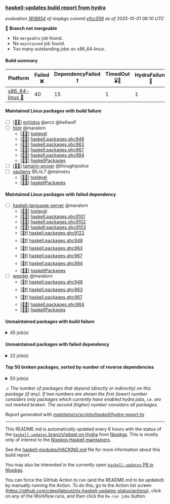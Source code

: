 ### [haskell-updates build report from hydra](https://hydra.nixos.org/jobset/nixpkgs/haskell-updates)
*evaluation [1818954](https://hydra.nixos.org/eval/1818954) of nixpkgs commit [efcc559](https://github.com/NixOS/nixpkgs/commits/efcc55998fb90b43e20a5411f17d27342f6941db) as of 2025-10-01 06:10 UTC*

🔴 **Branch not mergeable**
  * No `mergeable` job found.
  * No `maintained` job found.
  * Too many outstanding jobs on x86_64-linux.

#### Build summary

 | Platform | Failed ❌ | DependencyFailed ❗ | TimedOut ⌛🚫 | HydraFailure 🚧 | Unfinished ⏳ | Success ✅ | 
 | --- | --- | --- | --- | --- | --- | --- | 
 | [x86_64-linux 🐧](https://hydra.nixos.org/eval/1818954?filter=.x86_64-linux) | 40 | 15 | 1 | 1 | 236 | 6905 | 
#### Maintained Linux packages with build failure
- [ ] [[🐧❌]](https://hydra.nixos.org/build/308449302) [echidna](https://hydra.nixos.org/eval/1818954?filter=echidna) @arcz @hellwolf
- [ ] [hlint](https://hydra.nixos.org/eval/1818954?filter=hlint) @maralorn
  - [[🐧✅]](https://hydra.nixos.org/build/308456606) [toplevel](https://hydra.nixos.org/eval/1818954?filter=hlint)
  - [[🐧✅]](https://hydra.nixos.org/build/308449405) [haskell.packages.ghc948](https://hydra.nixos.org/eval/1818954?filter=haskell.packages.ghc948.hlint)
  - [[🐧❌]](https://hydra.nixos.org/build/308449438) [haskell.packages.ghc963](https://hydra.nixos.org/eval/1818954?filter=haskell.packages.ghc963.hlint)
  - [[🐧❌]](https://hydra.nixos.org/build/308449451) [haskell.packages.ghc967](https://hydra.nixos.org/eval/1818954?filter=haskell.packages.ghc967.hlint)
  - [[🐧❌]](https://hydra.nixos.org/build/308449500) [haskell.packages.ghc984](https://hydra.nixos.org/eval/1818954?filter=haskell.packages.ghc984.hlint)
  - [[🐧✅]](https://hydra.nixos.org/build/308452678) [haskellPackages](https://hydra.nixos.org/eval/1818954?filter=haskellPackages.hlint)
- [ ] [[🐧❌]](https://hydra.nixos.org/build/308456748) [tamarin-prover](https://hydra.nixos.org/eval/1818954?filter=tamarin-prover) @thoughtpolice
- [ ] [vaultenv](https://hydra.nixos.org/eval/1818954?filter=vaultenv) @LnL7 @manveru
  - [[🐧❌]](https://hydra.nixos.org/build/308456739) [toplevel](https://hydra.nixos.org/eval/1818954?filter=vaultenv)
  - [[🐧❌]](https://hydra.nixos.org/build/308456269) [haskellPackages](https://hydra.nixos.org/eval/1818954?filter=haskellPackages.vaultenv)
#### Maintained Linux packages with failed dependency
- [ ] [haskell-language-server](https://hydra.nixos.org/eval/1818954?filter=haskell-language-server) @maralorn
  - [[🐧✅]](https://hydra.nixos.org/build/308449493) [toplevel](https://hydra.nixos.org/eval/1818954?filter=haskell-language-server)
  - [[🐧✅]](https://hydra.nixos.org/build/308449389) [haskell.packages.ghc9101](https://hydra.nixos.org/eval/1818954?filter=haskell.packages.ghc9101.haskell-language-server)
  - [[🐧✅]](https://hydra.nixos.org/build/308449406) [haskell.packages.ghc9102](https://hydra.nixos.org/eval/1818954?filter=haskell.packages.ghc9102.haskell-language-server)
  - [[🐧✅]](https://hydra.nixos.org/build/308449392) [haskell.packages.ghc9103](https://hydra.nixos.org/eval/1818954?filter=haskell.packages.ghc9103.haskell-language-server)
  - [[🐧❗]](https://hydra.nixos.org/build/308449468) [haskell.packages.ghc9122](https://hydra.nixos.org/eval/1818954?filter=haskell.packages.ghc9122.haskell-language-server)
  - [[🐧❗]](https://hydra.nixos.org/build/308449471) [haskell.packages.ghc948](https://hydra.nixos.org/eval/1818954?filter=haskell.packages.ghc948.haskell-language-server)
  - [[🐧❗]](https://hydra.nixos.org/build/308449662) [haskell.packages.ghc963](https://hydra.nixos.org/eval/1818954?filter=haskell.packages.ghc963.haskell-language-server)
  - [[🐧❗]](https://hydra.nixos.org/build/308449877) [haskell.packages.ghc967](https://hydra.nixos.org/eval/1818954?filter=haskell.packages.ghc967.haskell-language-server)
  - [[🐧❗]](https://hydra.nixos.org/build/308450287) [haskell.packages.ghc984](https://hydra.nixos.org/eval/1818954?filter=haskell.packages.ghc984.haskell-language-server)
  - [[🐧✅]](https://hydra.nixos.org/build/308452515) [haskellPackages](https://hydra.nixos.org/eval/1818954?filter=haskellPackages.haskell-language-server)
- [ ] [weeder](https://hydra.nixos.org/eval/1818954?filter=weeder) @maralorn
  - [[🐧❗]](https://hydra.nixos.org/build/308449411) [haskell.packages.ghc948](https://hydra.nixos.org/eval/1818954?filter=haskell.packages.ghc948.weeder)
  - [[🐧❗]](https://hydra.nixos.org/build/308449443) [haskell.packages.ghc963](https://hydra.nixos.org/eval/1818954?filter=haskell.packages.ghc963.weeder)
  - [[🐧❗]](https://hydra.nixos.org/build/308449462) [haskell.packages.ghc967](https://hydra.nixos.org/eval/1818954?filter=haskell.packages.ghc967.weeder)
  - [[🐧✅]](https://hydra.nixos.org/build/308449488) [haskell.packages.ghc984](https://hydra.nixos.org/eval/1818954?filter=haskell.packages.ghc984.weeder)
  - [[🐧✅]](https://hydra.nixos.org/build/308456383) [haskellPackages](https://hydra.nixos.org/eval/1818954?filter=haskellPackages.weeder)
#### Unmaintained packages with build failure
<details><summary>45 job(s) </summary>

- [ ] [[🐧❌]](https://hydra.nixos.org/build/308450883) [haskellPackages.clash-lib](https://hydra.nixos.org/eval/1818954?filter=haskellPackages.clash-lib)  ⤴️ 2 | 9
- [ ] [[🐧❌]](https://hydra.nixos.org/build/308453885) [haskellPackages.murder](https://hydra.nixos.org/eval/1818954?filter=haskellPackages.murder)  ⤴️ 2 | 2
- [ ] [[🐧❌]](https://hydra.nixos.org/build/308451219) [haskellPackages.dahdit](https://hydra.nixos.org/eval/1818954?filter=haskellPackages.dahdit)  ⤴️ 1 | 4
- [ ] [[🐧❌]](https://hydra.nixos.org/build/308452649) [haskellPackages.hgettext](https://hydra.nixos.org/eval/1818954?filter=haskellPackages.hgettext)  ⤴️ 1 | 1
- [ ] [[🐧❌]](https://hydra.nixos.org/build/308453030) [haskellPackages.ice40-prim](https://hydra.nixos.org/eval/1818954?filter=haskellPackages.ice40-prim)  ⤴️ 1 | 1
- [ ] [[🐧❌]](https://hydra.nixos.org/build/308454861) [haskellPackages.reform-blaze](https://hydra.nixos.org/eval/1818954?filter=haskellPackages.reform-blaze)  ⤴️ 0 | 3
- [ ] [[🐧❌]](https://hydra.nixos.org/build/308450916) [haskellPackages.calamity](https://hydra.nixos.org/eval/1818954?filter=haskellPackages.calamity)  ⤴️ 0 | 2
- [ ] [[🐧❌]](https://hydra.nixos.org/build/308449650) [haskellPackages.H](https://hydra.nixos.org/eval/1818954?filter=haskellPackages.H) 
- [ ] [[🐧❌]](https://hydra.nixos.org/build/308449830) [haskellPackages.SyntaxMacros](https://hydra.nixos.org/eval/1818954?filter=haskellPackages.SyntaxMacros) 
- [ ] [[🐧❌]](https://hydra.nixos.org/build/308449880) [haskellPackages.aes-gcm](https://hydra.nixos.org/eval/1818954?filter=haskellPackages.aes-gcm) 
- [ ] [[🐧❌]](https://hydra.nixos.org/build/308449942) [haskellPackages.alpha](https://hydra.nixos.org/eval/1818954?filter=haskellPackages.alpha) 
- [ ] [[🐧❌]](https://hydra.nixos.org/build/308450885) [haskellPackages.circuit-notation](https://hydra.nixos.org/eval/1818954?filter=haskellPackages.circuit-notation) 
- [ ] [[🐧❌]](https://hydra.nixos.org/build/308450908) [haskellPackages.clod](https://hydra.nixos.org/eval/1818954?filter=haskellPackages.clod) 
- [ ] [[🐧❌]](https://hydra.nixos.org/build/308451134) [haskellPackages.convert-annotation](https://hydra.nixos.org/eval/1818954?filter=haskellPackages.convert-annotation) 
- [ ] [[🐧❌]](https://hydra.nixos.org/build/308451259) [haskellPackages.data-foldapp](https://hydra.nixos.org/eval/1818954?filter=haskellPackages.data-foldapp) 
- [ ] [[🐧❌]](https://hydra.nixos.org/build/308451258) [haskellPackages.data-list-zigzag](https://hydra.nixos.org/eval/1818954?filter=haskellPackages.data-list-zigzag) 
- [ ] [[🐧❌]](https://hydra.nixos.org/build/308451334) [haskellPackages.derive-topdown](https://hydra.nixos.org/eval/1818954?filter=haskellPackages.derive-topdown) 
- [ ] [[🐧❌]](https://hydra.nixos.org/build/308451745) [haskellPackages.fastparser](https://hydra.nixos.org/eval/1818954?filter=haskellPackages.fastparser) 
- [ ] [[🐧❌]](https://hydra.nixos.org/build/308449243) [fffuu](https://hydra.nixos.org/eval/1818954?filter=fffuu) 
- [ ] [[🐧❌]](https://hydra.nixos.org/build/308451906) [haskellPackages.fxpak](https://hydra.nixos.org/eval/1818954?filter=haskellPackages.fxpak) 
- [ ] [ghc-lib](https://hydra.nixos.org/eval/1818954?filter=ghc-lib) 
  - [[🐧✅]](https://hydra.nixos.org/build/308449294) [haskell.packages.ghc9101](https://hydra.nixos.org/eval/1818954?filter=haskell.packages.ghc9101.ghc-lib)
  - [[🐧✅]](https://hydra.nixos.org/build/308449313) [haskell.packages.ghc9102](https://hydra.nixos.org/eval/1818954?filter=haskell.packages.ghc9102.ghc-lib)
  - [[🐧✅]](https://hydra.nixos.org/build/308449338) [haskell.packages.ghc9103](https://hydra.nixos.org/eval/1818954?filter=haskell.packages.ghc9103.ghc-lib)
  - [[🐧✅]](https://hydra.nixos.org/build/308449364) [haskell.packages.ghc9122](https://hydra.nixos.org/eval/1818954?filter=haskell.packages.ghc9122.ghc-lib)
  - [[🐧✅]](https://hydra.nixos.org/build/308449382) [haskell.packages.ghc948](https://hydra.nixos.org/eval/1818954?filter=haskell.packages.ghc948.ghc-lib)
  - [[🐧❌]](https://hydra.nixos.org/build/308449410) [haskell.packages.ghc963](https://hydra.nixos.org/eval/1818954?filter=haskell.packages.ghc963.ghc-lib)
  - [[🐧❌]](https://hydra.nixos.org/build/308449430) [haskell.packages.ghc967](https://hydra.nixos.org/eval/1818954?filter=haskell.packages.ghc967.ghc-lib)
  - [[🐧❌]](https://hydra.nixos.org/build/308449456) [haskell.packages.ghc984](https://hydra.nixos.org/eval/1818954?filter=haskell.packages.ghc984.ghc-lib)
  - [[🐧✅]](https://hydra.nixos.org/build/308452024) [haskellPackages](https://hydra.nixos.org/eval/1818954?filter=haskellPackages.ghc-lib)
- [ ] [[🐧❌]](https://hydra.nixos.org/build/308452169) [haskellPackages.gmap](https://hydra.nixos.org/eval/1818954?filter=haskellPackages.gmap) 
- [ ] [[🐧❌]](https://hydra.nixos.org/build/308452672) [haskellPackages.hint-nix](https://hydra.nixos.org/eval/1818954?filter=haskellPackages.hint-nix) 
- [ ] [[🐧❌]](https://hydra.nixos.org/build/308452750) [haskellPackages.hp2pretty](https://hydra.nixos.org/eval/1818954?filter=haskellPackages.hp2pretty) 
- [ ] [[🐧❌]](https://hydra.nixos.org/build/308453460) [haskellPackages.langchain-hs](https://hydra.nixos.org/eval/1818954?filter=haskellPackages.langchain-hs) 
- [ ] [[🐧❌]](https://hydra.nixos.org/build/308453954) [haskellPackages.nbparts](https://hydra.nixos.org/eval/1818954?filter=haskellPackages.nbparts) 
- [ ] [[🐧❌]](https://hydra.nixos.org/build/308454112) [haskellPackages.ollama-holes-plugin](https://hydra.nixos.org/eval/1818954?filter=haskellPackages.ollama-holes-plugin) 
- [ ] [[🐧❌]](https://hydra.nixos.org/build/308454836) [haskellPackages.reflex-dom-ionic](https://hydra.nixos.org/eval/1818954?filter=haskellPackages.reflex-dom-ionic) 
- [ ] [[🐧❌]](https://hydra.nixos.org/build/308454932) [haskellPackages.robin-hood-profit](https://hydra.nixos.org/eval/1818954?filter=haskellPackages.robin-hood-profit) 
- [ ] [[🐧❌]](https://hydra.nixos.org/build/308454960) [haskellPackages.roboservant](https://hydra.nixos.org/eval/1818954?filter=haskellPackages.roboservant) 
- [ ] [[🐧❌]](https://hydra.nixos.org/build/308455044) [haskellPackages.sasha](https://hydra.nixos.org/eval/1818954?filter=haskellPackages.sasha) 
- [ ] [[🐧❌]](https://hydra.nixos.org/build/308455389) [haskellPackages.sqlite-easy](https://hydra.nixos.org/eval/1818954?filter=haskellPackages.sqlite-easy) 
- [ ] [[🐧❌]](https://hydra.nixos.org/build/308455497) [haskellPackages.streamly-filepath](https://hydra.nixos.org/eval/1818954?filter=haskellPackages.streamly-filepath) 
- [ ] [[🐧❌]](https://hydra.nixos.org/build/308456055) [haskellPackages.typed-gui](https://hydra.nixos.org/eval/1818954?filter=haskellPackages.typed-gui) 
- [ ] [[🐧❌]](https://hydra.nixos.org/build/308456329) [haskellPackages.warp-tls-simple](https://hydra.nixos.org/eval/1818954?filter=haskellPackages.warp-tls-simple) 
- [ ] [[🐧❌]](https://hydra.nixos.org/build/308456435) [haskellPackages.winio](https://hydra.nixos.org/eval/1818954?filter=haskellPackages.winio) 
</details>

#### Unmaintained packages with failed dependency
<details><summary>22 job(s) </summary>

- [ ] [[🐧❗]](https://hydra.nixos.org/build/308454548) [haskellPackages.prettychart](https://hydra.nixos.org/eval/1818954?filter=haskellPackages.prettychart)  ⤴️ 2 | 5
- [ ] [[🐧❗]](https://hydra.nixos.org/build/308450884) [haskellPackages.clash-ghc](https://hydra.nixos.org/eval/1818954?filter=haskellPackages.clash-ghc)  ⤴️ 1 | 4
- [ ] [[🐧❗]](https://hydra.nixos.org/build/308454337) [haskellPackages.perf](https://hydra.nixos.org/eval/1818954?filter=haskellPackages.perf)  ⤴️ 1 | 4
- [ ] [[🐧❗]](https://hydra.nixos.org/build/308453688) [haskellPackages.mealy](https://hydra.nixos.org/eval/1818954?filter=haskellPackages.mealy)  ⤴️ 0 | 2
- [ ] [[🐧❗]](https://hydra.nixos.org/build/308450897) [haskellPackages.clash-shake](https://hydra.nixos.org/eval/1818954?filter=haskellPackages.clash-shake) 
- [ ] [[🐧❗]](https://hydra.nixos.org/build/308451234) [haskellPackages.dahdit-network](https://hydra.nixos.org/eval/1818954?filter=haskellPackages.dahdit-network) 
- [ ] [[🐧❗]](https://hydra.nixos.org/build/308451715) [haskellPackages.expand](https://hydra.nixos.org/eval/1818954?filter=haskellPackages.expand) 
- [ ] [ghc-tags](https://hydra.nixos.org/eval/1818954?filter=ghc-tags) 
  - [[🐧✅]](https://hydra.nixos.org/build/308449318) [haskell.packages.ghc9101](https://hydra.nixos.org/eval/1818954?filter=haskell.packages.ghc9101.ghc-tags)
  - [[🐧✅]](https://hydra.nixos.org/build/308449327) [haskell.packages.ghc9102](https://hydra.nixos.org/eval/1818954?filter=haskell.packages.ghc9102.ghc-tags)
  - [[🐧✅]](https://hydra.nixos.org/build/308449342) [haskell.packages.ghc9103](https://hydra.nixos.org/eval/1818954?filter=haskell.packages.ghc9103.ghc-tags)
  - [[🐧✅]](https://hydra.nixos.org/build/308449399) [haskell.packages.ghc948](https://hydra.nixos.org/eval/1818954?filter=haskell.packages.ghc948.ghc-tags)
  - [[🐧❗]](https://hydra.nixos.org/build/308449445) [haskell.packages.ghc963](https://hydra.nixos.org/eval/1818954?filter=haskell.packages.ghc963.ghc-tags)
  - [[🐧❗]](https://hydra.nixos.org/build/308449439) [haskell.packages.ghc967](https://hydra.nixos.org/eval/1818954?filter=haskell.packages.ghc967.ghc-tags)
  - [[🐧✅]](https://hydra.nixos.org/build/308452037) [haskellPackages](https://hydra.nixos.org/eval/1818954?filter=haskellPackages.ghc-tags)
- [ ] [[🐧❗]](https://hydra.nixos.org/build/308453269) [haskellPackages.keera-hails-i18n](https://hydra.nixos.org/eval/1818954?filter=haskellPackages.keera-hails-i18n) 
- [ ] [[🐧❗]](https://hydra.nixos.org/build/308453471) [haskellPackages.lion](https://hydra.nixos.org/eval/1818954?filter=haskellPackages.lion) 
- [ ] [[🐧❗]](https://hydra.nixos.org/build/308454089) [haskellPackages.oberon0](https://hydra.nixos.org/eval/1818954?filter=haskellPackages.oberon0) 
- [ ] [[🐧❗]](https://hydra.nixos.org/build/308454205) [haskellPackages.orbits](https://hydra.nixos.org/eval/1818954?filter=haskellPackages.orbits) 
- [ ] [spago](https://hydra.nixos.org/eval/1818954?filter=spago) 
  - [[🐧❗]](https://hydra.nixos.org/build/308456713) [toplevel](https://hydra.nixos.org/eval/1818954?filter=spago)
  - [[🐧❗]](https://hydra.nixos.org/build/308455399) [haskellPackages](https://hydra.nixos.org/eval/1818954?filter=haskellPackages.spago)
</details>

#### Top 50 broken packages, sorted by number of reverse dependencies
<details><summary>50 job(s) </summary>

[haskell98](https://packdeps.haskellers.com/reverse/haskell98) ⤴️ 152  
[failure](https://packdeps.haskellers.com/reverse/failure) ⤴️ 72  
[enumerator](https://packdeps.haskellers.com/reverse/enumerator) ⤴️ 56  
[connection](https://packdeps.haskellers.com/reverse/connection) ⤴️ 49  
[util](https://packdeps.haskellers.com/reverse/util) ⤴️ 49  
[derive](https://packdeps.haskellers.com/reverse/derive) ⤴️ 48  
[fclabels](https://packdeps.haskellers.com/reverse/fclabels) ⤴️ 47  
[accelerate](https://packdeps.haskellers.com/reverse/accelerate) ⤴️ 42  
[syb-with-class](https://packdeps.haskellers.com/reverse/syb-with-class) ⤴️ 42  
[MonadCatchIO-transformers](https://packdeps.haskellers.com/reverse/MonadCatchIO-transformers) ⤴️ 41  
[TypeCompose](https://packdeps.haskellers.com/reverse/TypeCompose) ⤴️ 41  
[PrimitiveArray](https://packdeps.haskellers.com/reverse/PrimitiveArray) ⤴️ 35  
[crypto-random](https://packdeps.haskellers.com/reverse/crypto-random) ⤴️ 35  
[dual](https://packdeps.haskellers.com/reverse/dual) ⤴️ 32  
[hsp](https://packdeps.haskellers.com/reverse/hsp) ⤴️ 32  
[language-ecmascript](https://packdeps.haskellers.com/reverse/language-ecmascript) ⤴️ 31  
[hw-int](https://packdeps.haskellers.com/reverse/hw-int) ⤴️ 29  
[hw-string-parse](https://packdeps.haskellers.com/reverse/hw-string-parse) ⤴️ 29  
[iteratee](https://packdeps.haskellers.com/reverse/iteratee) ⤴️ 29  
[composite-base](https://packdeps.haskellers.com/reverse/composite-base) ⤴️ 28  
[hw-bits](https://packdeps.haskellers.com/reverse/hw-bits) ⤴️ 28  
[regexpr](https://packdeps.haskellers.com/reverse/regexpr) ⤴️ 27  
[text-format](https://packdeps.haskellers.com/reverse/text-format) ⤴️ 27  
[crypto-numbers](https://packdeps.haskellers.com/reverse/crypto-numbers) ⤴️ 25  
[either-unwrap](https://packdeps.haskellers.com/reverse/either-unwrap) ⤴️ 25  
[universum](https://packdeps.haskellers.com/reverse/universum) ⤴️ 25  
[bits-extra](https://packdeps.haskellers.com/reverse/bits-extra) ⤴️ 23  
[Crypto](https://packdeps.haskellers.com/reverse/Crypto) ⤴️ 22  
[crypto-pubkey](https://packdeps.haskellers.com/reverse/crypto-pubkey) ⤴️ 22  
[haskelldb](https://packdeps.haskellers.com/reverse/haskelldb) ⤴️ 22  
[wxdirect](https://packdeps.haskellers.com/reverse/wxdirect) ⤴️ 22  
[BiobaseTypes](https://packdeps.haskellers.com/reverse/BiobaseTypes) ⤴️ 21  
[alg](https://packdeps.haskellers.com/reverse/alg) ⤴️ 21  
[hw-rankselect-base](https://packdeps.haskellers.com/reverse/hw-rankselect-base) ⤴️ 21  
[libxml-sax](https://packdeps.haskellers.com/reverse/libxml-sax) ⤴️ 21  
[wxc](https://packdeps.haskellers.com/reverse/wxc) ⤴️ 21  
[biocore](https://packdeps.haskellers.com/reverse/biocore) ⤴️ 20  
[hw-excess](https://packdeps.haskellers.com/reverse/hw-excess) ⤴️ 20  
[wxcore](https://packdeps.haskellers.com/reverse/wxcore) ⤴️ 20  
[attoparsec-enumerator](https://packdeps.haskellers.com/reverse/attoparsec-enumerator) ⤴️ 19  
[cprng-aes](https://packdeps.haskellers.com/reverse/cprng-aes) ⤴️ 19  
[fay](https://packdeps.haskellers.com/reverse/fay) ⤴️ 19  
[hsx2hs](https://packdeps.haskellers.com/reverse/hsx2hs) ⤴️ 19  
[hw-balancedparens](https://packdeps.haskellers.com/reverse/hw-balancedparens) ⤴️ 19  
[ixset](https://packdeps.haskellers.com/reverse/ixset) ⤴️ 19  
[mmsyn2](https://packdeps.haskellers.com/reverse/mmsyn2) ⤴️ 19  
[wx](https://packdeps.haskellers.com/reverse/wx) ⤴️ 19  
[BiobaseENA](https://packdeps.haskellers.com/reverse/BiobaseENA) ⤴️ 18  
[asn1-data](https://packdeps.haskellers.com/reverse/asn1-data) ⤴️ 18  
[bytestring-show](https://packdeps.haskellers.com/reverse/bytestring-show) ⤴️ 18  
</details>


*⤴️: The number of packages that depend (directly or indirectly) on this package (if any). If two numbers are shown the first (lower) number considers only packages which currently have enabled hydra jobs, i.e. are not marked broken. The second (higher) number considers all packages.*

*Report generated with [maintainers/scripts/haskell/hydra-report.hs](https://github.com/NixOS/nixpkgs/blob/haskell-updates/maintainers/scripts/haskell/hydra-report.hs)*


----------------------------------------------------------------------

This README.md is automatically updated every 6 hours with the status of the
[`haskell-updates` branch/jobset on Hydra](https://hydra.nixos.org/jobset/nixpkgs/haskell-updates)
from [Nixpkgs](https://github.com/NixOS/nixpkgs).  This is mostly only of
interest to the [Nixpkgs Haskell maintainers](https://github.com/orgs/NixOS/teams/haskell).

See the
[haskell-modules/HACKING.md](https://github.com/NixOS/nixpkgs/blob/haskell-updates/pkgs/development/haskell-modules/HACKING.md)
file for more information about this build report.

You may also be interested in the currently open
[`haskell-updates` PR in Nixpkgs](https://github.com/nixos/nixpkgs/pulls?q=is%3Apr+is%3Aopen+head%3Ahaskell-updates).

You can force the GitHub Action to run (and the README.md to be updated) by
manually running the Action.  To do this, go to the Action list screen
(https://github.com/cdepillabout/nix-haskell-updates-status/actions),
click on any of the Workflow runs, and then click the `Re-run jobs` button.

